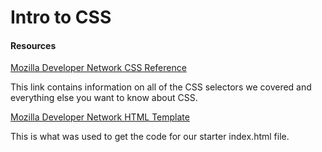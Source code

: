 # Intro to CSS

#### Resources
[Mozilla Developer Network CSS Reference](https://developer.mozilla.org/en-US/docs/Web/CSS/Reference)

This link contains information on all of the CSS selectors we covered and everything else you want to know about CSS.

[Mozilla Developer Network HTML Template](https://developer.mozilla.org/en-US/docs/Learn/HTML/Introduction_to_HTML/Getting_started#Anatomy_of_a_HTML_document)

This is what was used to get the code for our starter index.html file.
